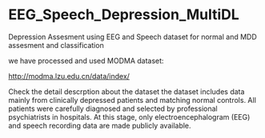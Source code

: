 # EEG_Speech_Depression_MultiDL
Depression Assesment using EEG and Speech dataset for normal and MDD assesment and classification

we have processed and used MODMA dataset: 

http://modma.lzu.edu.cn/data/index/

Check the detail descrption about the dataset
the dataset includes data mainly from clinically depressed patients and matching normal controls. 
All patients were carefully diagnosed and selected by professional psychiatrists in hospitals.
At this stage, only electroencephalogram (EEG) and speech recording data are made publicly available.
